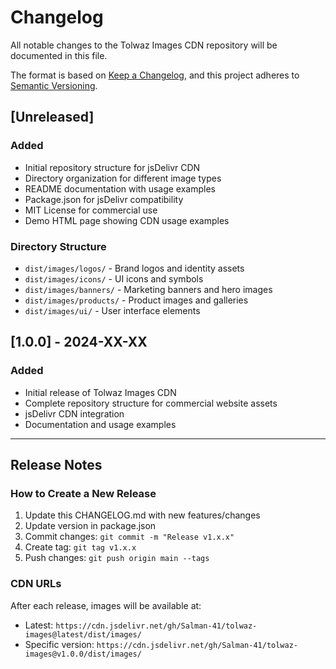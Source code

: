 # Changelog

All notable changes to the Tolwaz Images CDN repository will be documented in this file.

The format is based on [Keep a Changelog](https://keepachangelog.com/en/1.0.0/),
and this project adheres to [Semantic Versioning](https://semver.org/spec/v2.0.0.html).

## [Unreleased]

### Added
- Initial repository structure for jsDelivr CDN
- Directory organization for different image types
- README documentation with usage examples
- Package.json for jsDelivr compatibility
- MIT License for commercial use
- Demo HTML page showing CDN usage examples

### Directory Structure
- `dist/images/logos/` - Brand logos and identity assets
- `dist/images/icons/` - UI icons and symbols
- `dist/images/banners/` - Marketing banners and hero images
- `dist/images/products/` - Product images and galleries
- `dist/images/ui/` - User interface elements

## [1.0.0] - 2024-XX-XX

### Added
- Initial release of Tolwaz Images CDN
- Complete repository structure for commercial website assets
- jsDelivr CDN integration
- Documentation and usage examples

---

## Release Notes

### How to Create a New Release

1. Update this CHANGELOG.md with new features/changes
2. Update version in package.json
3. Commit changes: `git commit -m "Release v1.x.x"`
4. Create tag: `git tag v1.x.x`
5. Push changes: `git push origin main --tags`

### CDN URLs

After each release, images will be available at:
- Latest: `https://cdn.jsdelivr.net/gh/Salman-41/tolwaz-images@latest/dist/images/`
- Specific version: `https://cdn.jsdelivr.net/gh/Salman-41/tolwaz-images@v1.0.0/dist/images/`